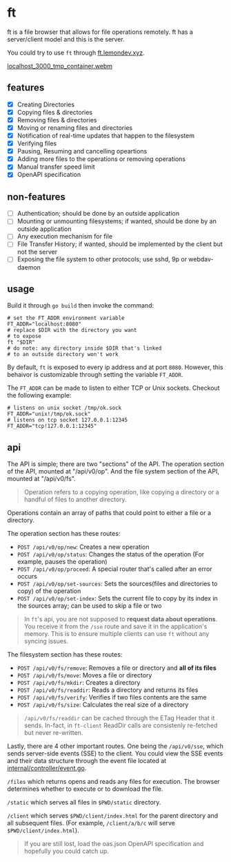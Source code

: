 # ft
ft is a file browser that allows for file operations remotely. ft has a server/client model and this is the server.

You could try to use `ft` through [ft.lemondev.xyz](https://ft.lemondev.xyz).

[localhost_3000_tmp_container.webm](https://user-images.githubusercontent.com/62130041/196074018-9a9edd77-88eb-4b7a-a409-d847911fd8ef.webm)

## features
- [x] Creating Directories
- [x] Copying files & directories
- [x] Removing files & directories
- [x] Moving or renaming files and directories
- [x] Notification of real-time updates that happen to the filesystem
- [x] Verifying files
- [x] Pausing, Resuming and cancelling opeartions
- [x] Adding more files to the operations or removing operations
- [x] Manual transfer speed limit
- [x] OpenAPI specification

## non-features
- [ ] Authentication; should be done by an outside application
- [ ] Mounting or unmounting filesystems; if wanted, should be done by an outside application
- [ ] Any execution mechanism for file
- [ ] File Transfer History; if wanted, should be implemented by the client but not the server
- [ ] Exposing the file system to other protocols; use sshd, 9p or webdav-daemon

## usage
Build it through `go build` then invoke the command:

``` shell
# set the FT_ADDR environment variable
FT_ADDR="localhost:8080"
# replace $DIR with the directory you want
# to expose 
ft "$DIR"
# do note: any directory inside $DIR that's linked
# to an outside directory won't work
```

By default, `ft` is exposed to every ip address and at port `8080`. However, this behaivor is customizable through setting the variable `FT_ADDR`.

The `FT_ADDR` can be made to listen to either TCP or Unix sockets. Checkout the following example:
```
# listens on unix socket /tmp/ok.sock
FT_ADDR="unix!/tmp/ok.sock"
# listens on tcp socket 127.0.0.1:12345
FT_ADDR="tcp!127.0.0.1:12345"
```

## api
The API is simple; there are two "sections" of the API. The operation section of the API, mounted at "/api/v0/op". And the file system section of the API, mounted at "/api/v0/fs".

> Operation refers to a copying operation, like copying a directory or a handful of files to another directory.

Operations contain an array of paths that could point to either a file or a directory.

The operation section has these routes:
- `POST /api/v0/op/new`: Creates a new operation
- `POST /api/v0/op/status`: Changes the status of the operation (For example, pauses the operation)
- `POST /api/v0/op/proceed`: A special router that's called after an error occurs
- `POST /api/v0/op/set-sources`: Sets the sources(files and directories to copy) of the operation
- `POST /api/v0/op/set-index`: Sets the current file to copy by its index in the sources array; can be used to skip a file or two

> In `ft`'s api, you are not supposed to **request data about operations**. You receive it from the `/sse` route and save it in the application's memory. This is to ensure multiple clients can use `ft` without any syncing issues.

The filesystem section has these routes:
- `POST /api/v0/fs/remove`: Removes a file or directory and **all of its files**
- `POST /api/v0/fs/move`: Moves a file or directory
- `POST /api/v0/fs/mkdir`: Creates a directory
- `POST /api/v0/fs/readdir`: Reads a directory and returns its files
- `POST /api/v0/fs/verify`: Verifies if two files contents are the same
- `POST /api/v0/fs/size`: Calculates the real size of a directory

> `/api/v0/fs/readdir` can be cached through the ETag Header that it sends. In-fact, in `ft-client` ReadDir calls are consistenly re-fetched but never re-written.

Lastly, there are 4 other important routes. One being the `/api/v0/sse`, which sends server-side events (SSE) to the client. You could view the SSE events and their data structure through the event file located at [internal/controller/event.go](internal/conntroller/event.go).

`/files` which returns opens and reads any files for execution. The browser determines whether to execute or to download the file.

`/static` which serves all files in `$PWD/static` directory.

`/client` which serves `$PWD/client/index.html` for the parent directory and all subsequent files. (For example, `/client/a/b/c` will serve `$PWD/client/index.html`).

> If you are still lost, load the oas.json OpenAPI specification and hopefully you could catch up.
